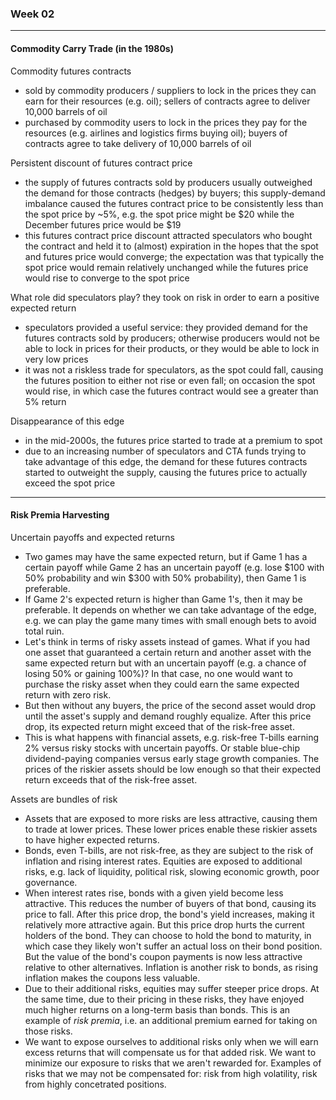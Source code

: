 ### Week 02

---

#### Commodity Carry Trade (in the 1980s)

Commodity futures contracts
- sold by commodity producers / suppliers to lock in the prices they can earn for their resources (e.g. oil); sellers of contracts agree to deliver 10,000 barrels of oil
- purchased by commodity users to lock in the prices they pay for the resources (e.g. airlines and logistics firms buying oil); buyers of contracts agree to take delivery of 10,000 barrels of oil

Persistent discount of futures contract price
- the supply of futures contracts sold by producers usually outweighed the demand for those contracts (hedges) by buyers; this supply-demand imbalance caused the futures contract price to be consistently less than the spot price by ~5%, e.g. the spot price might be $20 while the December futures price would be $19
- this futures contract price discount attracted speculators who bought the contract and held it to (almost) expiration in the hopes that the spot and futures price would converge; the expectation was that typically the spot price would remain relatively unchanged while the futures price would rise to converge to the spot price

What role did speculators play? they took on risk in order to earn a positive expected return
- speculators provided a useful service: they provided demand for the futures contracts sold by producers; otherwise producers would not be able to lock in prices for their products, or they would be able to lock in very low prices
- it was not a riskless trade for speculators, as the spot could fall, causing the futures position to either not rise or even fall; on occasion the spot would rise, in which case the futures contract would see a greater than 5% return

Disappearance of this edge
- in the mid-2000s, the futures price started to trade at a premium to spot
- due to an increasing number of speculators and CTA funds trying to take advantage of this edge, the demand for these futures contracts started to outweight the supply, causing the futures price to actually exceed the spot price

---

#### Risk Premia Harvesting

Uncertain payoffs and expected returns
- Two games may have the same expected return, but if Game 1 has a certain payoff while Game 2 has an uncertain payoff (e.g. lose $100 with 50% probability and win $300 with 50% probability), then Game 1 is preferable.
- If Game 2's expected return is higher than Game 1's, then it may be preferable. It depends on whether we can take advantage of the edge, e.g. we can play the game many times with small enough bets to avoid total ruin.
- Let's think in terms of risky assets instead of games. What if you had one asset that guaranteed a certain return and another asset with the same expected return but with an uncertain payoff (e.g. a chance of losing 50% or gaining 100%)? In that case, no one would want to purchase the risky asset when they could earn the same expected return with zero risk.
- But then without any buyers, the price of the second asset would drop until the asset's supply and demand roughly equalize. After this price drop, its expected return might exceed that of the risk-free asset.
- This is what happens with financial assets, e.g. risk-free T-bills earning 2% versus risky stocks with uncertain payoffs. Or stable blue-chip dividend-paying companies versus early stage growth companies. The prices of the riskier assets should be low enough so that their expected return exceeds that of the risk-free asset.

Assets are bundles of risk
- Assets that are exposed to more risks are less attractive, causing them to trade at lower prices. These lower prices enable these riskier assets to have higher expected returns.
- Bonds, even T-bills, are not risk-free, as they are subject to the risk of inflation and rising interest rates. Equities are exposed to additional risks, e.g. lack of liquidity, political risk, slowing economic growth, poor governance. 
- When interest rates rise, bonds with a given yield become less attractive. This reduces the number of buyers of that bond, causing its price to fall. After this price drop, the bond's yield increases, making it relatively more attractive again. But this price drop hurts the current holders of the bond. They can choose to hold the bond to maturity, in which case they likely won't suffer an actual loss on their bond position. But the value of the bond's coupon payments is now less attractive relative to other alternatives. Inflation is another risk to bonds, as rising inflation makes the coupons less valuable.
- Due to their additional risks, equities may suffer steeper price drops. At the same time, due to their pricing in these risks, they have enjoyed much higher returns on a long-term basis than bonds. This is an example of *risk premia*, i.e. an additional premium earned for taking on those risks.
- We want to expose ourselves to additional risks only when we will earn excess returns that will compensate us for that added risk. We want to minimize our exposure to risks that we aren't rewarded for. Examples of risks that we may not be compensated for: risk from high volatility, risk from highly concetrated positions.

